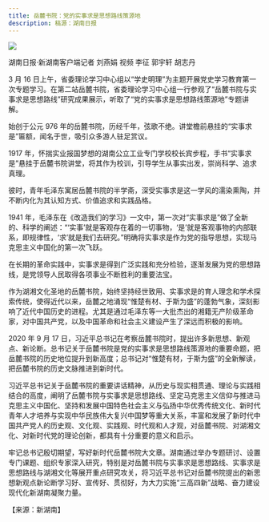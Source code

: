 ```yaml
---
title: 岳麓书院：党的实事求是思想路线策源地
description: 稿源：湖南日报
---
```


![](https://pics1.baidu.com/feed/08f790529822720e4444e903fddd394ef31fab5b.jpeg?token=3c12fc7080cb91d6dde9c6f7ee84cde5)

湖南日报·新湖南客户端记者 刘燕娟 视频 李征 郭宇轩 胡志丹

3 月 16 日上午，省委理论学习中心组以“学史明理”为主题开展党史学习教育第一次专题学习。在第二站岳麓书院，省委理论学习中心组一行参观了“岳麓书院与实事求是思想路线”研究成果展示，听取了“党的实事求是思想路线策源地”专题讲解。

始创于公元 976 年的岳麓书院，历经千年，弦歌不绝。讲堂檐前悬挂的“实事求是”匾额，闻名于世，吸引众多游人驻足赏议。

1917 年，怀揣实业报国梦想的湖南公立工业专门学校校长宾步程，手书“实事求是”悬挂于岳麓书院讲堂，将其作为校训，引导学生从事实出发，崇尚科学、追求真理。

彼时，青年毛泽东寓居岳麓书院的半学斋，深受实事求是这一学风的濡染熏陶，并不断内化为其认知方式、价值追求和实践品格。

1941 年，毛泽东在《改造我们的学习》一文中，第一次对“实事求是”做了全新的、科学的阐述：“‘实事’就是客观存在着的一切事物，‘是’就是客观事物的内部联系，即规律性，‘求’就是我们去研究。”明确将实事求是作为党的指导思想，实现马克思主义中国化的第一次飞跃。

在长期的革命实践中，实事求是得到广泛实践和充分检验，逐渐发展为党的思想路线，是党领导人民取得各项事业不断胜利的重要法宝。

作为湖湘文化圣地的岳麓书院，始终坚持经世致用、实事求是的育人理念和学术探索传统，使得近代以来，岳麓之地涌现“惟楚有材、于斯为盛”的蓬勃气象，深刻影响了近代中国历史的进程。尤其是通过毛泽东等一大批杰出的湘籍无产阶级革命家，对中国共产党，以及中国革命和社会主义建设产生了深远而积极的影响。

2020 年 9 月 17 日，习近平总书记在考察岳麓书院时，提出许多新思想、新观点、新论断。总书记关于岳麓书院是党的实事求是思想路线策源地的重要命题，把岳麓书院的历史地位提升到新高度；总书记对“惟楚有材，于斯为盛”的全新解读，把岳麓书院的历史文脉推进到新时代。

习近平总书记关于岳麓书院的重要讲话精神，从历史与现实相贯通、理论与实践相结合的高度，阐明了岳麓书院与实事求是思想路线、坚定马克思主义信仰与推进马克思主义中国化、坚持和发展中国特色社会主义与弘扬中华优秀传统文化、新时代青年人才培养与实现中华民族伟大复兴中国梦等重大关系，丰富和发展了新时代中国共产党人的历史观、文化观、实践观、时代观和人才观，对岳麓书院、对湖湘文化、对新时代党的理论创新，都具有十分重要的意义和启示。

牢记总书记殷切期望，写好新时代岳麓书院大文章。湖南通过举办专题研讨、设置专门课题、组织专家深入研究，特别是对岳麓书院与实事求是思想路线、实事求是思想路线与湖湘文化等展开重点研究攻关，将习近平总书记对岳麓书院提出的新思想新观点新论断学习好、宣传好、贯彻好，为大力实施“三高四新”战略、奋力建设现代化新湖南凝聚力量。

【来源：新湖南】
